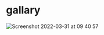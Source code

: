# gallary

![Screenshot 2022-03-31 at 09 40 57](https://user-images.githubusercontent.com/75982948/161014304-6f6dcccd-52ba-493f-85a8-760e15b0971f.png)
